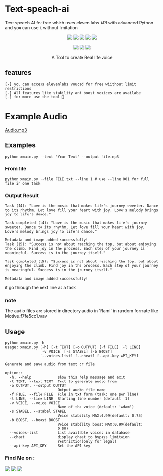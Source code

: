 # Text-speach-ai
Text speech AI for free which uses eleven labs API with advanced Python and you can use it without limitation 


<p align="center">
  <img src="https://img.shields.io/badge/Version-3.0-green?style=for-the-badge">
  <img src="https://img.shields.io/github/license/kamanati/gmphish?style=for-the-badge">
  <img src="https://img.shields.io/github/stars/kamanati/gmphish?style=for-the-badge">
  <img src="https://img.shields.io/github/issues/kamanati/gmphish?color=red&style=for-the-badge">
  <img src="https://img.shields.io/github/forks/kamanati/gmphish?color=teal&style=for-the-badge">
</p>

<p align="center">
  <img src="https://img.shields.io/badge/Author-hasan--fq-cyan?style=flat-square">
  <img src="https://img.shields.io/badge/Open%20Source-Yes-cyan?style=flat-square">
  <img src="https://img.shields.io/badge/Written%20In-Bash-cyan?style=flat-square">
</p>

<p align="center">A Tool to create Real life voice  </p>


## features ##
```
[-] you can access elevenlabs vouced for free wiithout limit restrictions
[-] All features like stability anf boost vouices are availabe
[-] for more use the tool 🤌

```
# Example Audio #

[Audio.mp3](https://cdn.whyp.it/5dd2c38d-9afe-44f3-8c55-dbccdb049b39.mp3)

## Examples ##
```
python xmain.py --text "Your Text" --output file.np3
```
### From file ###
```
python xmain.py --file FILE.txt --line 1 # use --line 001 for full file in one task
```
### Output Result 
```
Task (14): "Love is the music that makes life's journey sweeter. Dance to its rhythm. Let love fill your heart with joy. Love's melody brings joy to life's dance."

Task completed (14): "Love is the music that makes life's journey sweeter. Dance to its rhythm. Let love fill your heart with joy. Love's melody brings joy to life's dance."

Metadata and image added successfully!
Task (15): "Success is not about reaching the top, but about enjoying the climb. Find joy in the process. Each step of your journey is meaningful. Success is in the journey itself."

Task completed (15): "Success is not about reaching the top, but about enjoying the climb. Find joy in the process. Each step of your journey is meaningful. Success is in the journey itself."

Metadata and image added successfully!
```
it go through the next line as a task 
### note ###
The audio files are stored in directory audio in 'Nami' in random formate like 
Motive_f7fe5cc1.wav

## Usage ##
```
python xmain.py -h
usage: xmain.py [-h] [-t TEXT] [-o OUTPUT] [-f FILE] [-l LINE]
                [-v VOICE] [-s STABEL] [-b BOOST]
                [--voices-list] [--cheat] [--api-key API_KEY]

Generate and save audio from text or file

options:
  -h, --help            show this help message and exit
  -t TEXT, --text TEXT  Text to generate audio from
  -o OUTPUT, --output OUTPUT
                        Output audio file name
  -f FILE, --file FILE  File in txt form (task: one per line)
  -l LINE, --line LINE  Starting line number (default: 1)
  -v VOICE, --voice VOICE
                        Name of the voice (default: 'Adam')
  -s STABEL, --stabel STABEL
                        Voice stability MAX:0.99(default: 0.75)
  -b BOOST, --boost BOOST
                        Voice stability boost MAX:0.99(default:
                        0.80)
  --voices-list         List available voices in database
  --cheat               display cheat to bypass limitaion
                        restriction(only for legal)
  --api-key API_KEY     Set the API key

```



### Find Me on :
<p align="left">
  <a href="https://github.com/Kamanati/zphisher" target="_blank"><img src="https://img.shields.io/badge/Github-kamanati-zph-green?style=for-the-badge&logo=github"></a>
  <a href="https://www.instagram.com/hasanfq6" target="_blank"><img src="https://img.shields.io/badge/IG-%40hasanfq6-red?style=for-the-badge&logo=instagram"></a>
  <a href="https://chat.whatsapp.com/9629013836" target="_blank"><img src="https://img.shields.io/badge/Chat-whatsapp-blue?style=for-the-badge&logo=whatsapp"></a>
</p>
